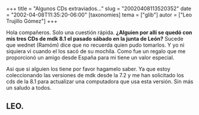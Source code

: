 +++
title = "Algunos CDs extraviados..."
slug = "20020408113520352"
date = "2002-04-08T11:35:20-06:00"
[taxonomies]
tema = ["glib"]
autor = ["Leo Trujillo Gómez"]
+++

Hola compañeros.
Solo una cuestión rápida. **¿Alguien por allí se quedó con mis tres CDs
de mdk 8.1 el pasado sábado en la junta de León?** Sucede que wednet
(Ramóm) dice que no recuerda quien pudo tomarlos. Y yo ni siquiera vi
cuando el los sacó de su mochila. Como fue un regalo que me proporcionó
un amigo desde España para mi tiene un valor especial.

Asi que si alguien los tiene por favor hagamelo saber. Ya que estoy
coleccionando las versiones de mdk desde la 7.2 y me han solicitado los
cds de la 8.1 para actualizar una computadora que usa esta versión.
Sin más un saludo a todos.

LEO.
---
